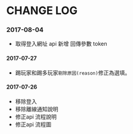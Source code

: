 # CHANGE LOG

### 2017-08-04
- 取得登入網址 api 新增 回傳參數 token

#### 2017-07-27
- 踢玩家和踢多玩家`剔除原因(reason)`修正為選填。

#### 2017-07-26
- 移除登入
- 移除離線通知說明
- 修正api 流程說明
- 修正api 流程圖


